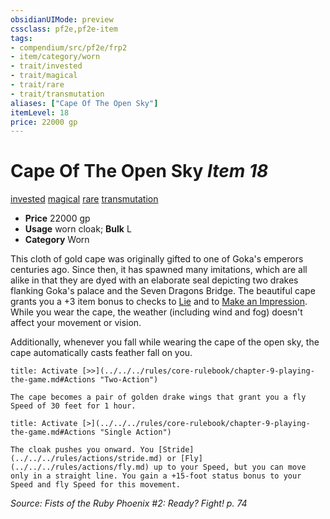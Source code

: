 ```yaml
---
obsidianUIMode: preview
cssclass: pf2e,pf2e-item
tags:
- compendium/src/pf2e/frp2
- item/category/worn
- trait/invested
- trait/magical
- trait/rare
- trait/transmutation
aliases: ["Cape Of The Open Sky"]
itemLevel: 18
price: 22000 gp
---
```

# Cape Of The Open Sky *Item 18*  
[invested](../../../rules/traits/invested.md)  [magical](../../../rules/traits/magical.md)  [rare](../../../rules/traits/rare.md)  [transmutation](../../../rules/traits/transmutation.md)  

- **Price** 22000 gp
- **Usage** worn cloak; **Bulk** L
- **Category** Worn

This cloth of gold cape was originally gifted to one of Goka's emperors centuries ago. Since then, it has spawned many imitations, which are all alike in that they are dyed with an elaborate seal depicting two drakes flanking Goka's palace and the Seven Dragons Bridge. The beautiful cape grants you a +3 item bonus to checks to [Lie](../../../rules/actions/lie.md) and to [Make an Impression](../../../rules/actions/make-an-impression.md). While you wear the cape, the weather (including wind and fog) doesn't affect your movement or vision.

Additionally, whenever you fall while wearing the cape of the open sky, the cape automatically casts feather fall on you.

```ad-embed-ability
title: Activate [>>](../../../rules/core-rulebook/chapter-9-playing-the-game.md#Actions "Two-Action")

The cape becomes a pair of golden drake wings that grant you a fly Speed of 30 feet for 1 hour.
```

```ad-embed-ability
title: Activate [>](../../../rules/core-rulebook/chapter-9-playing-the-game.md#Actions "Single Action")

The cloak pushes you onward. You [Stride](../../../rules/actions/stride.md) or [Fly](../../../rules/actions/fly.md) up to your Speed, but you can move only in a straight line. You gain a +15-foot status bonus to your Speed and fly Speed for this movement.
```

*Source: Fists of the Ruby Phoenix #2: Ready? Fight! p. 74*
